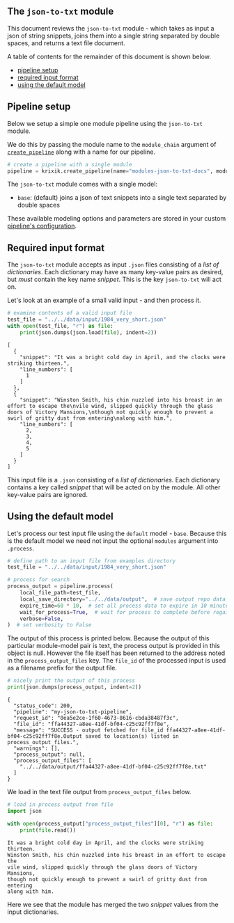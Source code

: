 ## The `json-to-txt` module

This document reviews the `json-to-txt` module - which takes as input a json of string snippets, joins them into a single string separated by double spaces, and returns a text file document.

A table of contents for the remainder of this document is shown below.


- [pipeline setup](#pipeline-setup)
- [required input format](#required-input-format)
- [using the default model](#using-the-default-model)

## Pipeline setup

Below we setup a simple one module pipeline using the `json-to-txt` module.

We do this by passing the module name to the `module_chain` argument of [`create_pipeline`](../system/create_save_load.md) along with a name for our pipeline.


```python
# create a pipeline with a single module
pipeline = krixik.create_pipeline(name="modules-json-to-txt-docs", module_chain=["json-to-txt"])
```

The `json-to-txt` module comes with a single model:

- `base`: (default) joins a json of text snippets into a single text separated by double spaces

These available modeling options and parameters are stored in your custom [pipeline's configuration](system/create_save_load.md).

## Required input format

The `json-to-txt` module accepts as input `.json` files consisting of a *list of dictionaries*.  Each dictionary may have as many key-value pairs as desired, but *must* contain the key name *snippet*.  This is the key `json-to-txt` will act on.

Let's look at an example of a small valid input - and then process it.


```python
# examine contents of a valid input file
test_file = "../../data/input/1984_very_short.json"
with open(test_file, "r") as file:
    print(json.dumps(json.load(file), indent=2))
```

    [
      {
        "snippet": "It was a bright cold day in April, and the clocks were striking thirteen.",
        "line_numbers": [
          1
        ]
      },
      {
        "snippet": "Winston Smith, his chin nuzzled into his breast in an effort to escape the\nvile wind, slipped quickly through the glass doors of Victory Mansions,\nthough not quickly enough to prevent a swirl of gritty dust from entering\nalong with him.",
        "line_numbers": [
          2,
          3,
          4,
          5
        ]
      }
    ]


This input file is a `.json` consisting of a *list of dictionaries*.  Each dictionary contains a key called *snippet* that will be acted on by the module.  All other key-value pairs are ignored.

## Using the default model

Let's process our test input file using the `default` model - `base`.  Because this is the default model we need not input the optional `modules` argument into `.process`.


```python
# define path to an input file from examples directory
test_file = "../../data/input/1984_very_short.json"

# process for search
process_output = pipeline.process(
    local_file_path=test_file,
    local_save_directory="../../data/output",  # save output repo data output subdir
    expire_time=60 * 10,  # set all process data to expire in 10 minutes
    wait_for_process=True,  # wait for process to complete before regaining ide
    verbose=False,
)  # set verbosity to False
```

The output of this process is printed below.  Because the output of this particular module-model pair is text, the process output is provided in this object is null.  However the file itself has been returned to the address noted in the `process_output_files` key.  The `file_id` of the processed input is used as a filename prefix for the output file.


```python
# nicely print the output of this process
print(json.dumps(process_output, indent=2))
```

    {
      "status_code": 200,
      "pipeline": "my-json-to-txt-pipeline",
      "request_id": "0ea5e2ce-1f60-4673-8616-cbda38487f3c",
      "file_id": "ffa44327-a8ee-41df-bf04-c25c92ff7f8e",
      "message": "SUCCESS - output fetched for file_id ffa44327-a8ee-41df-bf04-c25c92ff7f8e.Output saved to location(s) listed in process_output_files.",
      "warnings": [],
      "process_output": null,
      "process_output_files": [
        "../../data/output/ffa44327-a8ee-41df-bf04-c25c92ff7f8e.txt"
      ]
    }


We load in the text file output from `process_output_files` below. 


```python
# load in process output from file
import json

with open(process_output["process_output_files"][0], "r") as file:
    print(file.read())
```

    It was a bright cold day in April, and the clocks were striking thirteen.
    Winston Smith, his chin nuzzled into his breast in an effort to escape the
    vile wind, slipped quickly through the glass doors of Victory Mansions,
    though not quickly enough to prevent a swirl of gritty dust from entering
    along with him.


Here we see that the module has merged the two *snippet* values from the input dictionaries.
